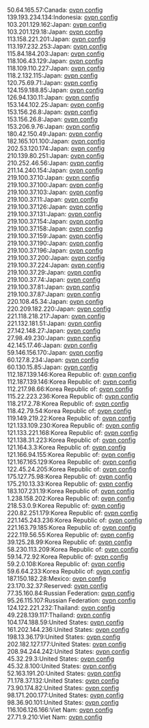 50.64.165.57:Canada: [ovpn config](vpn/50_64_165_57.ovpn)  
139.193.234.134:Indonesia: [ovpn config](vpn/139_193_234_134.ovpn)  
103.201.129.162:Japan: [ovpn config](vpn/103_201_129_162.ovpn)  
103.201.129.18:Japan: [ovpn config](vpn/103_201_129_18.ovpn)  
113.158.221.201:Japan: [ovpn config](vpn/113_158_221_201.ovpn)  
113.197.232.253:Japan: [ovpn config](vpn/113_197_232_253.ovpn)  
115.84.184.203:Japan: [ovpn config](vpn/115_84_184_203.ovpn)  
118.106.43.129:Japan: [ovpn config](vpn/118_106_43_129.ovpn)  
118.109.110.227:Japan: [ovpn config](vpn/118_109_110_227.ovpn)  
118.2.132.115:Japan: [ovpn config](vpn/118_2_132_115.ovpn)  
120.75.69.71:Japan: [ovpn config](vpn/120_75_69_71.ovpn)  
124.159.188.85:Japan: [ovpn config](vpn/124_159_188_85.ovpn)  
126.94.130.11:Japan: [ovpn config](vpn/126_94_130_11.ovpn)  
153.144.102.25:Japan: [ovpn config](vpn/153_144_102_25.ovpn)  
153.156.26.8:Japan: [ovpn config](vpn/153_156_26_8.ovpn)  
153.156.26.8:Japan: [ovpn config](vpn/153_156_26_8.ovpn)  
153.206.9.76:Japan: [ovpn config](vpn/153_206_9_76.ovpn)  
180.42.150.49:Japan: [ovpn config](vpn/180_42_150_49.ovpn)  
182.165.101.100:Japan: [ovpn config](vpn/182_165_101_100.ovpn)  
202.53.120.174:Japan: [ovpn config](vpn/202_53_120_174.ovpn)  
210.139.80.251:Japan: [ovpn config](vpn/210_139_80_251.ovpn)  
210.252.46.56:Japan: [ovpn config](vpn/210_252_46_56.ovpn)  
211.14.240.154:Japan: [ovpn config](vpn/211_14_240_154.ovpn)  
219.100.37.10:Japan: [ovpn config](vpn/219_100_37_10.ovpn)  
219.100.37.100:Japan: [ovpn config](vpn/219_100_37_100.ovpn)  
219.100.37.103:Japan: [ovpn config](vpn/219_100_37_103.ovpn)  
219.100.37.11:Japan: [ovpn config](vpn/219_100_37_11.ovpn)  
219.100.37.126:Japan: [ovpn config](vpn/219_100_37_126.ovpn)  
219.100.37.131:Japan: [ovpn config](vpn/219_100_37_131.ovpn)  
219.100.37.154:Japan: [ovpn config](vpn/219_100_37_154.ovpn)  
219.100.37.158:Japan: [ovpn config](vpn/219_100_37_158.ovpn)  
219.100.37.159:Japan: [ovpn config](vpn/219_100_37_159.ovpn)  
219.100.37.190:Japan: [ovpn config](vpn/219_100_37_190.ovpn)  
219.100.37.196:Japan: [ovpn config](vpn/219_100_37_196.ovpn)  
219.100.37.200:Japan: [ovpn config](vpn/219_100_37_200.ovpn)  
219.100.37.224:Japan: [ovpn config](vpn/219_100_37_224.ovpn)  
219.100.37.29:Japan: [ovpn config](vpn/219_100_37_29.ovpn)  
219.100.37.74:Japan: [ovpn config](vpn/219_100_37_74.ovpn)  
219.100.37.81:Japan: [ovpn config](vpn/219_100_37_81.ovpn)  
219.100.37.87:Japan: [ovpn config](vpn/219_100_37_87.ovpn)  
220.108.45.34:Japan: [ovpn config](vpn/220_108_45_34.ovpn)  
220.209.182.220:Japan: [ovpn config](vpn/220_209_182_220.ovpn)  
221.118.218.217:Japan: [ovpn config](vpn/221_118_218_217.ovpn)  
221.132.181.51:Japan: [ovpn config](vpn/221_132_181_51.ovpn)  
27.142.148.27:Japan: [ovpn config](vpn/27_142_148_27.ovpn)  
27.98.49.230:Japan: [ovpn config](vpn/27_98_49_230.ovpn)  
42.145.17.46:Japan: [ovpn config](vpn/42_145_17_46.ovpn)  
59.146.156.170:Japan: [ovpn config](vpn/59_146_156_170.ovpn)  
60.127.8.234:Japan: [ovpn config](vpn/60_127_8_234.ovpn)  
60.130.15.85:Japan: [ovpn config](vpn/60_130_15_85.ovpn)  
112.187.139.146:Korea Republic of: [ovpn config](vpn/112_187_139_146.ovpn)  
112.187.139.146:Korea Republic of: [ovpn config](vpn/112_187_139_146.ovpn)  
112.217.98.66:Korea Republic of: [ovpn config](vpn/112_217_98_66.ovpn)  
115.22.223.236:Korea Republic of: [ovpn config](vpn/115_22_223_236.ovpn)  
118.217.2.78:Korea Republic of: [ovpn config](vpn/118_217_2_78.ovpn)  
118.42.79.54:Korea Republic of: [ovpn config](vpn/118_42_79_54.ovpn)  
119.149.219.22:Korea Republic of: [ovpn config](vpn/119_149_219_22.ovpn)  
121.133.109.230:Korea Republic of: [ovpn config](vpn/121_133_109_230.ovpn)  
121.133.221.168:Korea Republic of: [ovpn config](vpn/121_133_221_168.ovpn)  
121.138.31.223:Korea Republic of: [ovpn config](vpn/121_138_31_223.ovpn)  
121.164.3.3:Korea Republic of: [ovpn config](vpn/121_164_3_3.ovpn)  
121.166.94.155:Korea Republic of: [ovpn config](vpn/121_166_94_155.ovpn)  
121.167.165.129:Korea Republic of: [ovpn config](vpn/121_167_165_129.ovpn)  
122.45.24.205:Korea Republic of: [ovpn config](vpn/122_45_24_205.ovpn)  
175.127.75.98:Korea Republic of: [ovpn config](vpn/175_127_75_98.ovpn)  
175.210.13.33:Korea Republic of: [ovpn config](vpn/175_210_13_33.ovpn)  
183.107.231.19:Korea Republic of: [ovpn config](vpn/183_107_231_19.ovpn)  
1.238.158.202:Korea Republic of: [ovpn config](vpn/1_238_158_202.ovpn)  
218.53.0.9:Korea Republic of: [ovpn config](vpn/218_53_0_9.ovpn)  
220.82.251.179:Korea Republic of: [ovpn config](vpn/220_82_251_179.ovpn)  
221.145.243.236:Korea Republic of: [ovpn config](vpn/221_145_243_236.ovpn)  
221.163.79.185:Korea Republic of: [ovpn config](vpn/221_163_79_185.ovpn)  
222.119.56.55:Korea Republic of: [ovpn config](vpn/222_119_56_55.ovpn)  
39.125.28.99:Korea Republic of: [ovpn config](vpn/39_125_28_99.ovpn)  
58.230.113.209:Korea Republic of: [ovpn config](vpn/58_230_113_209.ovpn)  
59.14.72.92:Korea Republic of: [ovpn config](vpn/59_14_72_92.ovpn)  
59.2.0.108:Korea Republic of: [ovpn config](vpn/59_2_0_108.ovpn)  
59.6.64.233:Korea Republic of: [ovpn config](vpn/59_6_64_233.ovpn)  
187.150.182.28:Mexico: [ovpn config](vpn/187_150_182_28.ovpn)  
23.170.32.37:Reserved: [ovpn config](vpn/23_170_32_37.ovpn)  
77.35.160.84:Russian Federation: [ovpn config](vpn/77_35_160_84.ovpn)  
95.26.115.107:Russian Federation: [ovpn config](vpn/95_26_115_107.ovpn)  
124.122.221.232:Thailand: [ovpn config](vpn/124_122_221_232.ovpn)  
49.228.139.117:Thailand: [ovpn config](vpn/49_228_139_117.ovpn)  
104.174.188.59:United States: [ovpn config](vpn/104_174_188_59.ovpn)  
161.202.144.236:United States: [ovpn config](vpn/161_202_144_236.ovpn)  
198.13.36.179:United States: [ovpn config](vpn/198_13_36_179.ovpn)  
202.182.127.177:United States: [ovpn config](vpn/202_182_127_177.ovpn)  
208.94.244.242:United States: [ovpn config](vpn/208_94_244_242.ovpn)  
45.32.29.3:United States: [ovpn config](vpn/45_32_29_3.ovpn)  
45.32.8.100:United States: [ovpn config](vpn/45_32_8_100.ovpn)  
52.163.191.20:United States: [ovpn config](vpn/52_163_191_20.ovpn)  
71.178.37.132:United States: [ovpn config](vpn/71_178_37_132.ovpn)  
73.90.174.82:United States: [ovpn config](vpn/73_90_174_82.ovpn)  
98.171.200.177:United States: [ovpn config](vpn/98_171_200_177.ovpn)  
98.36.90.101:United States: [ovpn config](vpn/98_36_90_101.ovpn)  
116.106.126.166:Viet Nam: [ovpn config](vpn/116_106_126_166.ovpn)  
27.71.9.210:Viet Nam: [ovpn config](vpn/27_71_9_210.ovpn)  
